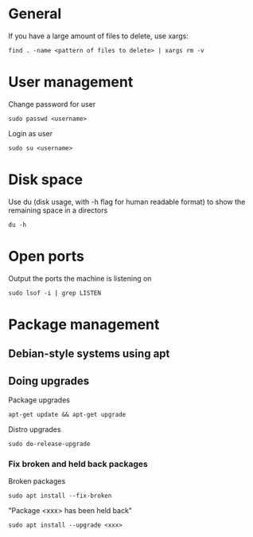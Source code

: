 
# General

If you have a large amount of files to delete, use xargs:

```
find . -name <pattern of files to delete> | xargs rm -v
```

# User management

Change password for user

```
sudo passwd <username>
```

Login as user

```
sudo su <username>
```

# Disk space

Use du (disk usage, with -h flag for human readable format) to show the remaining space in a directors

```
du -h
```
# Open ports

Output the ports the machine is listening on

```
sudo lsof -i | grep LISTEN
```

# Package management

## Debian-style systems using apt

## Doing upgrades

Package upgrades

```
apt-get update && apt-get upgrade
```

Distro upgrades

```
sudo do-release-upgrade
```

### Fix broken and held back packages

Broken packages

```
sudo apt install --fix-broken
```

"Package \<xxx\> has been held back"

```
sudo apt install --upgrade <xxx>
```
